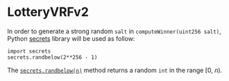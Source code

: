 # LotteryVRFv2
In order to generate a strong random `salt` in `computeWinner(uint256 salt)`, Python [secrets](https://docs.python.org/3/library/secrets.html) library will be used as follow:

    import secrets
    secrets.randbelow(2**256 - 1)

The [`secrets.randbelow(n)`](https://docs.python.org/3/library/secrets.html#secrets.randbelow) method returns a random `int` in the range [0, *n*).
